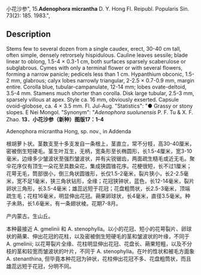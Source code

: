 小花沙参",
15.**Adenophora micrantha** D. Y. Hong Fl. Reipubl. Popularis Sin. 73(2): 185. 1983.",

## Description
Stems few to several dozen from a single caudex, erect, 30-40 cm tall, often simple, densely retrorsely hispidulous. Cauline leaves sessile; blade linear to oblong, 1.5-4 × 0.3-1 cm, both surfaces sparsely scaberulose or subglabrous. Cymes with only a terminal flower or with several flowers, forming a narrow panicle; pedicels less than 1 cm. Hypanthium obconic, 1.5-2 mm, glabrous; calyx lobes narrowly triangular, 2-2.5 × 0.7-0.9 mm, margin entire. Corolla blue, tubular-campanulate, 12-14 mm; lobes ovate-deltoid, 3.5-4 mm. Stamens much shorter than corolla. Disk large tubular, 2.5-3 mm, sparsely villous at apex. Style ca. 16 mm, obviously exserted. Capsule ovoid-globose, ca. 4 × 3.5 mm. Fl. Jul-Aug.
  "Statistics": "● Grassy or stony slopes. E Nei Mongol.
  "Synonym": "*Adenophora suolunensis* P. F. Tu &amp; X. F. Zhao.
**13．小花沙参（新种）图版17：1-4**

Adenophora micrantha Hong, sp. nov., in Addenda

根胡萝卜状。茎数支至十多支发自一条根上，茎直立，常不分枝，高30-40厘米，密被倒生短硬毛。茎生叶互生，无柄，宽条形至长椭圆形，长1.5-4厘米，宽3-10毫米，边缘多少皱波状至强烈皱波状，并有尖锐锯齿，两面疏生糙毛或近无毛。聚伞花序仅有顶生一朵花至具数朵花，集成狭圆锥花序。花梗很短，长不过1厘米；花萼无毛，筒部很小，倒三角状圆锥形，长仅1.5-2毫米，裂片狭小，长2-2.5毫米，宽不足1毫米，狭三角状钻形，全缘；花冠狭钟状，蓝色，长12-14毫米，裂片卵状三角形，长3.5-4毫米；雄蕊远短于花冠；花盘粗筒状，长2.5-3毫米，顶端疏生毛；花柱16毫米，明显伸出花冠。蒴果卵球状，长4毫米，直径3.5毫米。种子未熟，长1.6毫米，有一条翅状棱。花期7-8月。

产内蒙古。生山丘。

本种最接近 A. gmelinii 和 A. stenophylla。以小的花冠、短小的花萼裂片、卵球状的蒴果、伸出花冠的花柱，以及密被倒生短硬毛的茎和皱波状的叶缘，不同于 A. gmelinii; 以花萼裂片全缘、花柱明显伸出花冠、花盘长、蒴果短粗，以及不分枝的茎和较宽而皱波状的叶片，不同于 A. stenophylla。在叶的性状和被毛方面象 A. stenanthina, 但毕竟本种花冠为钟状，花柱伸出花冠不多、花盘粗筒状，而且雄蕊远短于花冠，分明不同。
